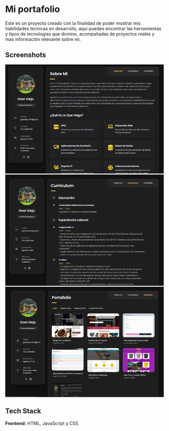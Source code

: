 
# Mi portafolio

Este es un proyecto creado con la finalidad de poder mostrar mis habilidades tecnicas en desarrollo, aqui puedes encontrar las herramientas y tipos de tecnologias que domino, acompañadas de proyectos reales y mas información relevante sobre mi. 

## Screenshots


![App Screenshot](MiPortafolio/assets/images/p1.PNG)
![App Screenshot](MiPortafolio/assets/images/p2.PNG)
![App Screenshot](MiPortafolio/assets/images/p3.PNG)




## Tech Stack

**Frontend:** HTML, JavaScript y CSS

